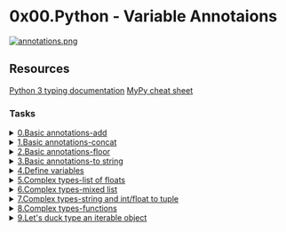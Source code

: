 # 0x00.Python - Variable Annotaions

[![annotations.png](https://i.postimg.cc/90zg1195/annotations.png)](https://postimg.cc/p5bBLfkq)

## Resources
[Python 3 typing documentation](https://intranet.alxswe.com/rltoken/5j0OtdWh36_HVAHKJX2gaA)
[MyPy cheat sheet](https://intranet.alxswe.com/rltoken/Eud-nrUG7x3iT6JD2Sas-g)

### Tasks

<details>
<summary><a href="./0-add.py">0.Basic annotations-add</a></summary>
<a href='https://postimg.cc/DWN2GQjT' target='_blank'><img src='https://i.postimg.cc/DWN2GQjT/Screenshot-from-2023-08-07-08-27-33.png' border='0' alt='Screenshot-from-2023-08-07-08-27-33'/></a>
</details>


<details>
<summary><a href="./1-concat.py">1.Basic annotations-concat</a></summary>
<a href='https://postimg.cc/qzcyGgHY' target='_blank'><img src='https://i.postimg.cc/qzcyGgHY/Screenshot-from-2023-08-07-08-27-47.png' border='0' alt='Screenshot-from-2023-08-07-08-27-47'/></a>
</details>

<details>
<summary><a href="./2-floor.py">2.Basic annotations-floor</a></summary>
<a href='https://postimg.cc/n99bt6pj' target='_blank'><img src='https://i.postimg.cc/n99bt6pj/Screenshot-from-2023-08-07-08-31-49.png' border='0' alt='Screenshot-from-2023-08-07-08-31-49'/></a>
</details>


<details>
<summary><a href="./3-to_str.py">3.Basic annotations-to string</a></summary>
<a href='https://postimg.cc/8sjzDmBD' target='_blank'><img src='https://i.postimg.cc/8sjzDmBD/Screenshot-from-2023-08-07-09-15-55.png' border='0' alt='Screenshot-from-2023-08-07-09-15-55'/></a>
</details>

<details>
<summary><a href="./4-define_variables.py">4.Define variables</a></summary>
<a href='https://postimg.cc/McGZ379n' target='_blank'><img src='https://i.postimg.cc/McGZ379n/Screenshot-from-2023-08-07-09-25-27.png' border='0' alt='Screenshot-from-2023-08-07-09-25-27'/></a>
</details>

<details>
<summary><a href="./5-sum_list.py">5.Complex types-list of floats</a></summary>
<a href='https://postimg.cc/zLj78gYZ' target='_blank'><img src='https://i.postimg.cc/zLj78gYZ/Screenshot-from-2023-08-07-09-32-08.png' border='0' alt='Screenshot-from-2023-08-07-09-32-08'/></a>
</details>

<details>
<summary><a href="./6-sum_mixed_list.py">6.Complex types-mixed list</a></summary>
<a href='https://postimg.cc/d7D5J9wM' target='_blank'><img src='https://i.postimg.cc/d7D5J9wM/Screenshot-from-2023-08-07-09-45-58.png' border='0' alt='Screenshot-from-2023-08-07-09-45-58'/></a>
</details>


<details>
<summary><a href="./7-to_kv.py">7.Complex types-string and int/float to tuple</a></summary>
<a href='https://postimg.cc/G8TcBpZM' target='_blank'><img src='https://i.postimg.cc/G8TcBpZM/Screenshot-from-2023-08-07-10-31-41.png' border='0' alt='Screenshot-from-2023-08-07-10-31-41'/></a>
</details>


<details>
<summary><a href="./8-make_multiplier.py">8.Complex types-functions</a></summary>
<a href='https://postimg.cc/qt4rJLLv' target='_blank'><img src='https://i.postimg.cc/qt4rJLLv/Screenshot-from-2023-08-07-10-36-41.png' border='0' alt='Screenshot-from-2023-08-07-10-36-41'/></a>
</details>

<details>
<summary><a href="./9-element_length.py">9.Let's duck type an iterable object</a></summary>
<a href='https://postimg.cc/hftpB7TR' target='_blank'><img src='https://i.postimg.cc/hftpB7TR/Screenshot-from-2023-08-07-10-39-19.png' border='0' alt='Screenshot-from-2023-08-07-10-39-19'/></a>
</details>

